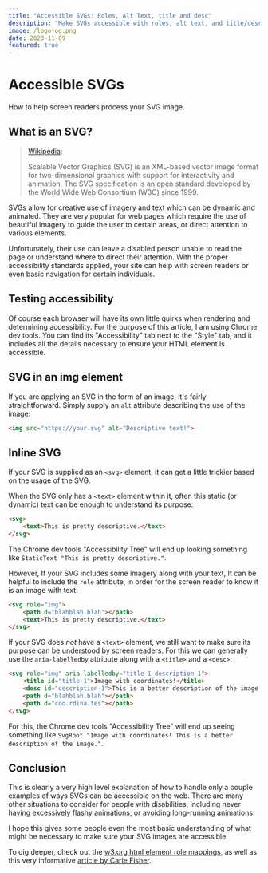 ```yaml
---
title: "Accessible SVGs: Roles, Alt Text, title and desc"
description: "Make SVGs accessible with roles, alt text, and title/desc. Learn when to use each and how to verify with browser accessibility tools."
image: /logo-og.png
date: 2023-11-09
featured: true
---
```

# Accessible SVGs

How to help screen readers process your SVG image.

## What is an SVG?

> [Wikipedia](https://en.wikipedia.org/wiki/Scalable_Vector_Graphics):
>
>Scalable Vector Graphics (SVG) is an XML-based vector image format for two-dimensional graphics with support for
>interactivity and animation. The SVG specification is an open standard developed by the World Wide Web Consortium
> (W3C) since 1999.

SVGs allow for creative use of imagery and text which can be dynamic and animated. They are very popular for web pages
which require the use of beautiful imagery to guide the user to certain areas, or direct attention to various elements.

Unfortunately, their use can leave a disabled person unable to read the page or understand where to direct their
attention. With the proper accessibility standards applied, your site can help with screen readers or even basic
navigation for certain individuals.

## Testing accessibility

Of course each browser will  have its own little quirks when rendering and determining accessibility.
For the purpose of this article, I am using Chrome dev tools. You can find its "Accessibility" tab next to the
"Style" tab, and it includes all the details necessary to ensure your HTML element is accessible.

## SVG in an img element

If you are applying an SVG in the form of an image, it's fairly straightforward. Simply supply an `alt` attribute
describing the use of the image:

```html
<img src="https://your.svg" alt="Descriptive text!">
```

## Inline SVG

If your SVG is supplied as an `<svg>` element, it can get a little trickier based on the usage of the SVG.

When the SVG only has a `<text>` element within it, often this static (or dynamic) text can be enough to understand
its purpose:

```html
<svg>
    <text>This is pretty descriptive.</text>
</svg>
```

The Chrome dev tools "Accessibility Tree" will end up looking something like `StaticText "This is pretty descriptive."`.

However, If your SVG includes some imagery along with your text, It can be helpful to include the `role` attribute,
in order for the screen reader to know it is an image with text:

```html
<svg role="img">
    <path d="blahblah.blah"></path>
    <text>This is pretty descriptive.</text>
</svg>
```

If your SVG does *not* have a `<text>` element, we still want to make sure its purpose can be understood by
screen readers. For this we can generally use the `aria-labelledby` attribute along with a `<title>`
and a `<desc>`:

```html
<svg role="img" aria-labelledby="title-1 description-1">
    <title id="title-1">Image with coordinates!</title>
    <desc id="description-1">This is a better description of the image.</desc>
    <path d="blahblah.blah"></path>
    <path d="coo.rdina.tes"></path>
</svg>
```

For this, the Chrome dev tools "Accessibility Tree" will end up seeing something like
`SvgRoot "Image with coordinates! This is a better description of the image."`.

## Conclusion

This is clearly a very high level explanation of how to handle only a couple examples of ways SVGs can be accessible
on the web. There are many other situations to consider for people with disabilities, including never having
excessively flashy animations, or avoiding long-running animations.

I hope this gives some people even the most basic understanding of what might be necessary to make sure your
SVG images are accessible.

To dig deeper, check out the [w3.org html element role mappings](https://www.w3.org/TR/html-aam-1.0/#html-element-role-mappings),
as well as this very informative [article by Carie Fisher](https://www.deque.com/blog/creating-accessible-svgs/).